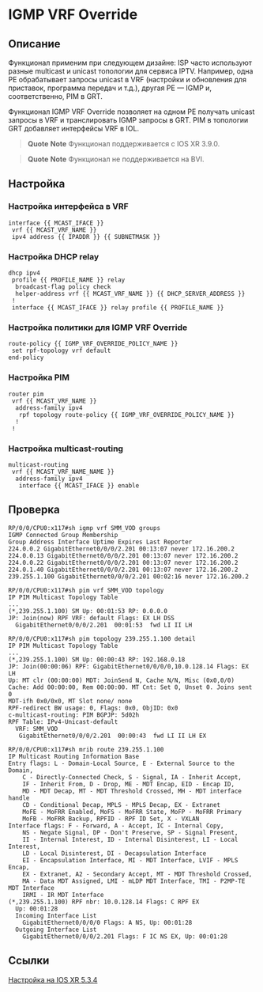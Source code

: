 # IGMP VRF Override

## Описание

Функционал применим при следующем дизайне: ISP часто используют разные multicast и unicast топологии для сервиса IPTV. Например, одна PE обрабатывает запросы unicast в VRF (настройки и обновления для приставок, программа передач и т.д.), другая PE — IGMP и, соответственно, PIM в GRT.

Функционал IGMP VRF Override позволяет на одном PE получать unicast запросы в VRF и транслировать IGMP запросы в GRT. PIM в топологии GRT добавляет интерфейсы VRF в IOL.

> **Quote** **Note** Функционал поддерживается с IOS XR 3.9.0.

> **Quote** **Note** Функционал не поддерживается на BVI.

## Настройка

### Настройка интерфейса в VRF

```
interface {{ MCAST_IFACE }}
 vrf {{ MCAST_VRF_NAME }}
 ipv4 address {{ IPADDR }} {{ SUBNETMASK }}
```

### Настройка DHCP relay

```
dhcp ipv4
 profile {{ PROFILE_NAME }} relay
  broadcast-flag policy check
  helper-address vrf {{ MCAST_VRF_NAME }} {{ DHCP_SERVER_ADDRESS }}
 !
 interface {{ MCAST_IFACE }} relay profile {{ PROFILE_NAME }}
```

### Настройка политики для IGMP VRF Override

```
route-policy {{ IGMP_VRF_OVERRIDE_POLICY_NAME }}
 set rpf-topology vrf default
end-policy
```

### Настройка PIM

```
router pim
 vrf {{ MCAST_VRF_NAME }}
  address-family ipv4
   rpf topology route-policy {{ IGMP_VRF_OVERRIDE_POLICY_NAME }}
  !
 !
```

### Настройка multicast-routing

```
multicast-routing
 vrf {{ MCAST_VRF_NAME_NAME }}
  address-family ipv4
   interface {{ MCAST_IFACE }} enable
```

## Проверка

```
RP/0/0/CPU0:x117#sh igmp vrf SMM_VOD groups
IGMP Connected Group Membership
Group Address Interface Uptime Expires Last Reporter
224.0.0.2 GigabitEthernet0/0/0/2.201 00:13:07 never 172.16.200.2
224.0.0.13 GigabitEthernet0/0/0/2.201 00:13:07 never 172.16.200.2
224.0.0.22 GigabitEthernet0/0/0/2.201 00:13:07 never 172.16.200.2
224.0.1.40 GigabitEthernet0/0/0/2.201 00:13:07 never 172.16.200.2
239.255.1.100 GigabitEthernet0/0/0/2.201 00:02:16 never 172.16.200.2
```

```
RP/0/0/CPU0:x117#sh pim vrf SMM_VOD topology
IP PIM Multicast Topology Table
...
(*,239.255.1.100) SM Up: 00:01:53 RP: 0.0.0.0
JP: Join(now) RPF VRF: default Flags: EX LH DSS
  GigabitEthernet0/0/0/2.201  00:01:53  fwd LI II LH
```

```
RP/0/0/CPU0:x117#sh pim topology 239.255.1.100 detail
IP PIM Multicast Topology Table
...
(*,239.255.1.100) SM Up: 00:00:43 RP: 192.168.0.18
JP: Join(00:00:06) RPF: GigabitEthernet0/0/0/0,10.0.128.14 Flags: EX LH
Up: MT clr (00:00:00) MDT: JoinSend N, Cache N/N, Misc (0x0,0/0)
Cache: Add 00:00:00, Rem 00:00:00. MT Cnt: Set 0, Unset 0. Joins sent 0
MDT-ifh 0x0/0x0, MT Slot none/ none
RPF-redirect BW usage: 0, Flags: 0x0, ObjID: 0x0
c-multicast-routing: PIM BGPJP: 5d02h
RPF Table: IPv4-Unicast-default
  VRF: SMM_VOD
   GigabitEthernet0/0/0/2.201  00:00:43  fwd LI II LH EX
```

```
RP/0/0/CPU0:x117#sh mrib route 239.255.1.100
IP Multicast Routing Information Base
Entry flags: L - Domain-Local Source, E - External Source to the Domain,
    C - Directly-Connected Check, S - Signal, IA - Inherit Accept,
    IF - Inherit From, D - Drop, ME - MDT Encap, EID - Encap ID,
    MD - MDT Decap, MT - MDT Threshold Crossed, MH - MDT interface handle
    CD - Conditional Decap, MPLS - MPLS Decap, EX - Extranet
    MoFE - MoFRR Enabled, MoFS - MoFRR State, MoFP - MoFRR Primary
    MoFB - MoFRR Backup, RPFID - RPF ID Set, X - VXLAN
Interface flags: F - Forward, A - Accept, IC - Internal Copy,
    NS - Negate Signal, DP - Don't Preserve, SP - Signal Present,
    II - Internal Interest, ID - Internal Disinterest, LI - Local Interest,
    LD - Local Disinterest, DI - Decapsulation Interface
    EI - Encapsulation Interface, MI - MDT Interface, LVIF - MPLS Encap,
    EX - Extranet, A2 - Secondary Accept, MT - MDT Threshold Crossed,
    MA - Data MDT Assigned, LMI - mLDP MDT Interface, TMI - P2MP-TE MDT Interface
    IRMI - IR MDT Interface
(*,239.255.1.100) RPF nbr: 10.0.128.14 Flags: C RPF EX
  Up: 00:01:28
  Incoming Interface List
    GigabitEthernet0/0/0/0 Flags: A NS, Up: 00:01:28
  Outgoing Interface List
    GigabitEthernet0/0/0/2.201 Flags: F IC NS EX, Up: 00:01:28
```

## Ссылки

[Настройка на IOS XR 5.3.4](https://www.cisco.com/c/en/us/td/docs/routers/asr9000/software/asr9k_r5-3/multicast/configuration/guide/b-mcast-cg53x-asr9k/b-mcast-cg53x-asr9k_chapter_0100.html#con_2896297)
